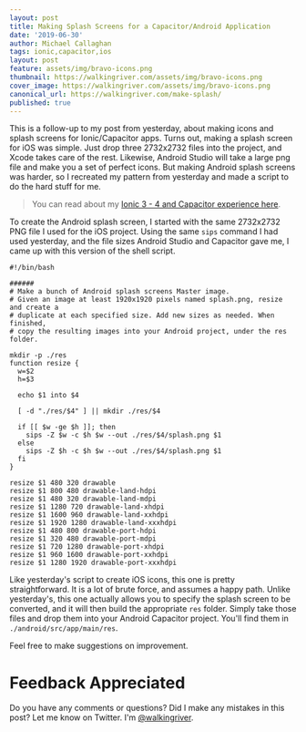 ```yaml
---
layout: post
title: Making Splash Screens for a Capacitor/Android Application
date: '2019-06-30'
author: Michael Callaghan
tags: ionic,capacitor,ios
layout: post
feature: assets/img/bravo-icons.png
thumbnail: https://walkingriver.com/assets/img/bravo-icons.png
cover_image: https://walkingriver.com/assets/img/bravo-icons.png
canonical_url: https://walkingriver.com/make-splash/
published: true
---
```


This is a follow-up to my post from yesterday, about making icons and splash screens for Ionic/Capacitor apps. Turns out, making a splash screen for iOS was simple. Just drop three 2732x2732 files into the project, and Xcode takes care of the rest. Likewise, Android Studio will take a large png file and make you a set of perfect icons. But making Android splash screens was harder, so I recreated my pattern from yesterday and made a script to do the hard stuff for me.

<!--more-->

> You can read about my [Ionic 3 - 4 and Capacitor experience here](https://walkingriver.com/ionic-3-to-4/).

To create the Android splash screen, I started with the same 2732x2732 PNG file I used for the iOS project. Using the same `sips` command I had used yesterday, and the file sizes Android Studio and Capacitor gave me, I came up with this version of the shell script. 

```
#!/bin/bash

###### 
# Make a bunch of Android splash screens Master image.
# Given an image at least 1920x1920 pixels named splash.png, resize and create a
# duplicate at each specified size. Add new sizes as needed. When finished,
# copy the resulting images into your Android project, under the res folder.

mkdir -p ./res
function resize {
  w=$2
  h=$3

  echo $1 into $4

  [ -d "./res/$4" ] || mkdir ./res/$4

  if [[ $w -ge $h ]]; then
    sips -Z $w -c $h $w --out ./res/$4/splash.png $1
  else
    sips -Z $h -c $h $w --out ./res/$4/splash.png $1
  fi
}

resize $1 480 320 drawable
resize $1 800 480 drawable-land-hdpi
resize $1 480 320 drawable-land-mdpi
resize $1 1280 720 drawable-land-xhdpi
resize $1 1600 960 drawable-land-xxhdpi
resize $1 1920 1280 drawable-land-xxxhdpi
resize $1 480 800 drawable-port-hdpi
resize $1 320 480 drawable-port-mdpi
resize $1 720 1280 drawable-port-xhdpi
resize $1 960 1600 drawable-port-xxhdpi
resize $1 1280 1920 drawable-port-xxxhdpi
```

Like yesterday's script to create iOS icons, this one is pretty straightforward. It is a lot of brute force, and assumes a happy path. Unlike yesterday's, this one actually allows you to specify the splash screen to be converted, and it will then build the appropriate `res` folder. Simply take those files and drop them into your Android Capacitor project. You'll find them in `./android/src/app/main/res`.

Feel free to make suggestions on improvement.



# Feedback Appreciated
Do you have any comments or questions? Did I make any mistakes in this post? Let me know on Twitter. I'm [@walkingriver](https://twitter.com/walkingriver).

